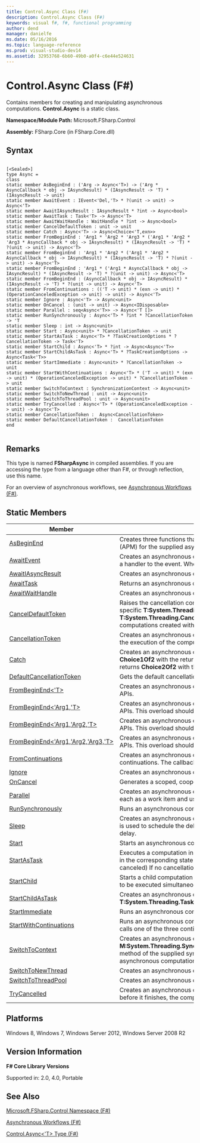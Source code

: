 ```yaml
---
title: Control.Async Class (F#)
description: Control.Async Class (F#)
keywords: visual f#, f#, functional programming
author: dend
manager: danielfe
ms.date: 05/16/2016
ms.topic: language-reference
ms.prod: visual-studio-dev14
ms.assetid: 32953768-6b60-49b0-a0f4-c6e44e524631 
---
```


# Control.Async Class (F#)

Contains members for creating and manipulating asynchronous computations. **Control.Async** is a static class.

**Namespace/Module Path:** Microsoft.FSharp.Control

**Assembly:** FSharp.Core (in FSharp.Core.dll)


## Syntax



```

[<Sealed>]
type Async =
class
static member AsBeginEnd : ('Arg -> Async<'T>) -> ('Arg * AsyncCallback * obj -> IAsyncResult) * (IAsyncResult -> 'T) * (IAsyncResult -> unit)
static member AwaitEvent : IEvent<'Del,'T> * ?(unit -> unit) -> Async<'T>
static member AwaitIAsyncResult : IAsyncResult * ?int -> Async<bool>
static member AwaitTask : Task<'T> -> Async<'T>
static member AwaitWaitHandle : WaitHandle * ?int -> Async<bool>
static member CancelDefaultToken : unit -> unit
static member Catch : Async<'T> -> Async<Choice<'T,exn>>
static member FromBeginEnd : 'Arg1 * 'Arg2 * 'Arg3 * ('Arg1 * 'Arg2 * 'Arg3 * AsyncCallback * obj -> IAsyncResult) * (IAsyncResult -> 'T) * ?(unit -> unit) -> Async<'T>
static member FromBeginEnd : 'Arg1 * 'Arg2 * ('Arg1 * 'Arg2 * AsyncCallback * obj -> IAsyncResult) * (IAsyncResult -> 'T) * ?(unit -> unit) -> Async<'T>
static member FromBeginEnd : 'Arg1 * ('Arg1 * AsyncCallback * obj -> IAsyncResult) * (IAsyncResult -> 'T) * ?(unit -> unit) -> Async<'T>
static member FromBeginEnd : (AsyncCallback * obj -> IAsyncResult) * (IAsyncResult -> 'T) * ?(unit -> unit) -> Async<'T>
static member FromContinuations : (('T -> unit) * (exn -> unit) * (OperationCanceledException -> unit) -> unit) -> Async<'T>
static member Ignore : Async<'T> -> Async<unit>
static member OnCancel : (unit -> unit) -> Async<IDisposable>
static member Parallel : seq<Async<'T>> -> Async<'T []>
static member RunSynchronously : Async<'T> * ?int * ?CancellationToken -> 'T
static member Sleep : int -> Async<unit>
static member Start : Async<unit> * ?CancellationToken -> unit
static member StartAsTask : Async<'T> * ?TaskCreationOptions * ?CancellationToken -> Task<'T>
static member StartChild : Async<'T> * ?int -> Async<Async<'T>>
static member StartChildAsTask : Async<'T> * ?TaskCreationOptions -> Async<Task<'T>>
static member StartImmediate : Async<unit> * ?CancellationToken -> unit
static member StartWithContinuations : Async<'T> * ('T -> unit) * (exn -> unit) * (OperationCanceledException -> unit) * ?CancellationToken -> unit
static member SwitchToContext : SynchronizationContext -> Async<unit>
static member SwitchToNewThread : unit -> Async<unit>
static member SwitchToThreadPool : unit -> Async<unit>
static member TryCancelled : Async<'T> * (OperationCanceledException -> unit) -> Async<'T>
static member CancellationToken :  Async<CancellationToken>
static member DefaultCancellationToken :  CancellationToken
end


```





## Remarks
This type is named **FSharpAsync** in compiled assemblies. If you are accessing the type from a language other than F#, or through reflection, use this name.

For an overview of asynchronous workflows, see [Asynchronous Workflows &#40;F&#35;&#41;](Asynchronous-Workflows-%5BFSharp%5D.md).


## Static Members


|   Member   |   Description   |
|------|-----------|
|[AsBeginEnd](http://msdn.microsoft.com/en-us/library/a38a0e75-7717-4791-b2ec-0fc9977b4e6e)|Creates three functions that can be used to implement the .NET Framework Asynchronous Programming Model (APM) for the supplied asynchronous computation.|
|[AwaitEvent](http://msdn.microsoft.com/en-us/library/08457e9a-0c8e-4ade-9146-3dbe10c28584)|Creates an asynchronous computation that waits for a single invocation of a .NET Framework event by adding a handler to the event. When the computation finishes or is canceled, the handler is removed from the event.|
|[AwaitIAsyncResult](http://msdn.microsoft.com/en-us/library/62c03ef2-a95e-499d-a614-67ad0719dde0)|Creates an asynchronous computation that waits for the supplied **T:System.IAsyncResult**.|
|[AwaitTask](http://msdn.microsoft.com/en-us/library/d4bdabff-00b2-4459-9a06-e745e4812565)|Returns an asynchronous computation that waits for the given task to complete and returns its result.|
|[AwaitWaitHandle](http://msdn.microsoft.com/en-us/library/0f3ee86d-5fb6-4ff9-9917-94f272923715)|Creates an asynchronous computation that waits for the supplied **T:System.Threading.WaitHandle**.|
|[CancelDefaultToken](http://msdn.microsoft.com/en-us/library/95289172-8711-4479-b9c1-05c616e26472)|Raises the cancellation condition for the most recent set of asynchronous computations started without any specific **T:System.Threading.CancellationToken**. Replaces the global **T:System.Threading.CancellationTokenSource** with a new global token source for any asynchronous computations created without any specific **T:System.Threading.CancellationToken**.|
|[CancellationToken](http://msdn.microsoft.com/en-us/library/3f118642-dd42-4e34-9a63-1779e7a0a6f9)|Creates an asynchronous computation that returns the **T:System.Threading.CancellationToken** that manages the execution of the computation.|
|[Catch](http://msdn.microsoft.com/en-us/library/c31e1ccb-c0f5-4da9-ba3d-c2454bcd0807)|Creates an asynchronous computation. If this computation finishes successfully, this method returns **Choice1Of2** with the returned value. If this computation raises an exception before it finishes, this method returns **Choice2Of2** with the raised exception.|
|[DefaultCancellationToken](http://msdn.microsoft.com/en-us/library/42e3356a-bd73-4174-beef-b36ca2006734)|Gets the default cancellation token for running asynchronous computations.|
|[FromBeginEnd&lt;'T&gt;](http://msdn.microsoft.com/en-us/library/eb24fcb5-36fb-4c9b-8343-02148b327b56)|Creates an asynchronous computation by specifying a beginning and ending function, like .NET Framework APIs.|
|[FromBeginEnd&lt;'Arg1,'T&gt;](http://msdn.microsoft.com/en-us/library/fd61e0e4-3d74-4c70-a55f-083ed4239563)|Creates an asynchronous computation by specifying a beginning and ending function, like .NET Framework APIs. This overload should be used if the operation is qualified by one argument.|
|[FromBeginEnd&lt;'Arg1,'Arg2,'T&gt;](http://msdn.microsoft.com/en-us/library/7c63e974-4c14-47cb-bf22-f8110ed46c30)|Creates an asynchronous computation by specifying a beginning and ending function, like .NET Framework APIs. This overload should be used if the operation is qualified by two arguments.|
|[FromBeginEnd&lt;'Arg1,'Arg2,'Arg3,'T&gt;](http://msdn.microsoft.com/en-us/library/01a7a1a0-5d36-4ff6-b382-f1ab5fcb6973)|Creates an asynchronous computation by specifying a beginning and ending function, like .NET Framework APIs. This overload should be used if the operation is qualified by three arguments.|
|[FromContinuations](http://msdn.microsoft.com/en-us/library/76fb99a4-e92f-4e68-affc-546c46b6a9b2)|Creates an asynchronous computation that includes the current success, exception, and cancellation continuations. The callback function must eventually call exactly one of the given continuations.|
|[Ignore](http://msdn.microsoft.com/en-us/library/2cb37887-d5f3-4530-b8ec-08f4ac0ae7df)|Creates an asynchronous computation that runs the given computation and ignores its result.|
|[OnCancel](http://msdn.microsoft.com/en-us/library/917fde0f-2177-40db-8af4-eee96aa87b7a)|Generates a scoped, cooperative cancellation handler for use within an asynchronous workflow.|
|[Parallel](http://msdn.microsoft.com/en-us/library/aa9b0355-2d55-4858-b943-cbe428de9dc4)|Creates an asynchronous computation that runs all the supplied asynchronous computations, initially queuing each as a work item and using a fork/join pattern.|
|[RunSynchronously](http://msdn.microsoft.com/en-us/library/0a6663a9-50f2-4d38-8bf3-cefd1a51fd6b)|Runs an asynchronous computation and waits for its result.|
|[Sleep](http://msdn.microsoft.com/en-us/library/de7a7567-fade-494e-af85-3758a31c4960)|Creates an asynchronous computation that pauses for the specified time. A **T:System.Threading.Timer** object is used to schedule the delay. The operation does not block operating system threads for the duration of the delay.|
|[Start](http://msdn.microsoft.com/en-us/library/338aa756-beac-4dc1-95ca-613822679347)|Starts an asynchronous computation in the thread pool. Does not wait for its result.|
|[StartAsTask](http://msdn.microsoft.com/en-us/library/3f3ef301-fcc9-4006-9414-c2268e65d79c)|Executes a computation in the thread pool. Returns a **T:System.Threading.Tasks.Task** that will be completed in the corresponding state once the computation terminates (produces the result, throws exception or gets canceled) If no cancellation token is provided then the default cancellation token is used.|
|[StartChild](http://msdn.microsoft.com/en-us/library/dee323cf-015b-447f-8ffe-1a04443a7aa7)|Starts a child computation within an asynchronous workflow. This allows multiple asynchronous computations to be executed simultaneously.|
|[StartChildAsTask](http://msdn.microsoft.com/en-us/library/f4363517-4430-466e-bb72-7a51e9ffef28)|Creates an asynchronous computation which starts the given computation as a **T:System.Threading.Tasks.Task**.|
|[StartImmediate](http://msdn.microsoft.com/en-us/library/2f71d1cc-187f-48cf-ac66-e7fda41c46e3)|Runs an asynchronous computation, starting immediately on the current operating system thread.|
|[StartWithContinuations](http://msdn.microsoft.com/en-us/library/dbca7cda-02d1-4a91-bbd0-23aef7050a5c)|Runs an asynchronous computation, starting immediately on the current operating system thread. This method calls one of the three continuations when the operation finishes.|
|[SwitchToContext](http://msdn.microsoft.com/en-us/library/c36395ac-adeb-4c9b-af0a-47471cccc0ea)|Creates an asynchronous computation that runs its continuation by using the **M:System.Threading.SynchronizationContext.Post(System.Threading.SendOrPostCallback,System.Object)** method of the supplied synchronization context. If the supplied synchronization context is **null**, the asynchronous computation is equivalent to [SwitchToThreadPool](http://msdn.microsoft.com/en-us/library/c2708739-5389-487a-a3c9-490f417bcdc6).|
|[SwitchToNewThread](http://msdn.microsoft.com/en-us/library/1f0b78f7-8621-47da-89e8-5040ead1004c)|Creates an asynchronous computation that creates a new thread and runs its continuation in that thread.|
|[SwitchToThreadPool](http://msdn.microsoft.com/en-us/library/c2708739-5389-487a-a3c9-490f417bcdc6)|Creates an asynchronous computation that queues a work item that runs its continuation.|
|[TryCancelled](http://msdn.microsoft.com/en-us/library/cab396e2-d42c-433c-8c66-4457868a5f9f)|Creates an asynchronous computation that runs the supplied computation. If this computation is cancelled before it finishes, the computation generated by running the supplied compensation function is executed.|

## Platforms
Windows 8, Windows 7, Windows Server 2012, Windows Server 2008 R2


## Version Information
**F# Core Library Versions**

Supported in: 2.0, 4.0, Portable




## See Also
[Microsoft.FSharp.Control Namespace &#40;F&#35;&#41;](Microsoft.FSharp.Control-Namespace-%5BFSharp%5D.md)

[Asynchronous Workflows &#40;F&#35;&#41;](Asynchronous-Workflows-%5BFSharp%5D.md)

[Control.Async&#60;'T&#62; Type &#40;F&#35;&#41;](Control.Async%5B%27T%5D-Type-%5BFSharp%5D.md)

